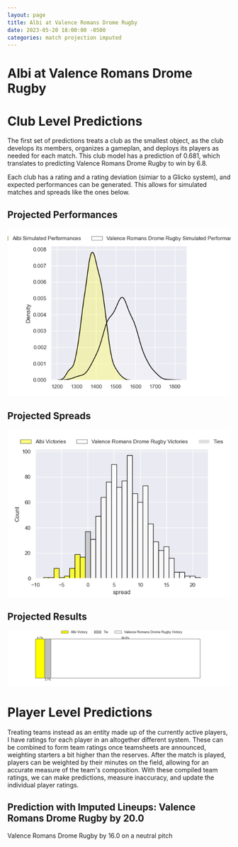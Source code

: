 ```yaml
---  
layout: page  
title: Albi at Valence Romans Drome Rugby  
date: 2023-05-20 18:00:00 -0500  
categories: match projection imputed  
---
```

# Albi at Valence Romans Drome Rugby

# Club Level Predictions


The first set of predictions treats a club as the smallest object, as the club develops its members, organizes a gameplan, and deploys its players as needed for each match. This club model has a prediction of 0.681, which translates to predicting Valence Romans Drome Rugby to win by 6.8.

Each club has a rating and a rating deviation (simiar to a Glicko system), and expected performances can be generated. This allows for simulated matches and spreads like the ones below.
## Projected Performances


![Projected Performances](plots/performances_2023-05-20-ValenceRomansDromeRugby-Albi.png)
## Projected Spreads


![Projected Spreads](plots/spreads_2023-05-20-ValenceRomansDromeRugby-Albi.png)
## Projected Results


![Projected Results](plots/resultbar_2023-05-20-ValenceRomansDromeRugby-Albi.png)
# Player Level Predictions


Treating teams instead as an entity made up of the currently active players, I have ratings for each player in an altogether different system. These can be combined to form team ratings once teamsheets are announced, weighting starters a bit higher than the reserves. After the match is played, players can be weighted by their minutes on the field, allowing for an accurate measure of the team's composition. With these compiled team ratings, we can make predictions, measure inaccuracy, and update the individual player ratings.
## Prediction with Imputed Lineups: Valence Romans Drome Rugby by 20.0


Valence Romans Drome Rugby by 16.0 on a neutral pitch

